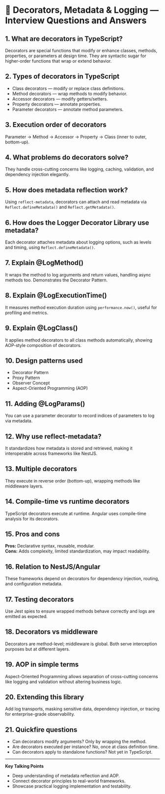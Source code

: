 # 🎯 Decorators, Metadata & Logging — Interview Questions and Answers

## 1. What are decorators in TypeScript?
Decorators are special functions that modify or enhance classes, methods, properties, or parameters at design time. They are syntactic sugar for higher-order functions that wrap or extend behavior.

## 2. Types of decorators in TypeScript
- Class decorators — modify or replace class definitions.
- Method decorators — wrap methods to modify behavior.
- Accessor decorators — modify getters/setters.
- Property decorators — annotate properties.
- Parameter decorators — annotate method parameters.

## 3. Execution order of decorators
Parameter → Method → Accessor → Property → Class (inner to outer, bottom-up).

## 4. What problems do decorators solve?
They handle cross-cutting concerns like logging, caching, validation, and dependency injection elegantly.

## 5. How does metadata reflection work?
Using `reflect-metadata`, decorators can attach and read metadata via `Reflect.defineMetadata()` and `Reflect.getMetadata()`.

## 6. How does the Logger Decorator Library use metadata?
Each decorator attaches metadata about logging options, such as levels and timing, using `Reflect.defineMetadata()`.

## 7. Explain @LogMethod()
It wraps the method to log arguments and return values, handling async methods too. Demonstrates the Decorator Pattern.

## 8. Explain @LogExecutionTime()
It measures method execution duration using `performance.now()`, useful for profiling and metrics.

## 9. Explain @LogClass()
It applies method decorators to all class methods automatically, showing AOP-style composition of decorators.

## 10. Design patterns used
- Decorator Pattern
- Proxy Pattern
- Observer Concept
- Aspect-Oriented Programming (AOP)

## 11. Adding @LogParams()
You can use a parameter decorator to record indices of parameters to log via metadata.

## 12. Why use reflect-metadata?
It standardizes how metadata is stored and retrieved, making it interoperable across frameworks like NestJS.

## 13. Multiple decorators
They execute in reverse order (bottom-up), wrapping methods like middleware layers.

## 14. Compile-time vs runtime decorators
TypeScript decorators execute at runtime. Angular uses compile-time analysis for its decorators.

## 15. Pros and cons
**Pros:** Declarative syntax, reusable, modular.  
**Cons:** Adds complexity, limited standardization, may impact readability.

## 16. Relation to NestJS/Angular
These frameworks depend on decorators for dependency injection, routing, and configuration metadata.

## 17. Testing decorators
Use Jest spies to ensure wrapped methods behave correctly and logs are emitted as expected.

## 18. Decorators vs middleware
Decorators are method-level; middleware is global. Both serve interception purposes but at different layers.

## 19. AOP in simple terms
Aspect-Oriented Programming allows separation of cross-cutting concerns like logging and validation without altering business logic.

## 20. Extending this library
Add log transports, masking sensitive data, dependency injection, or tracing for enterprise-grade observability.

## 21. Quickfire questions
- Can decorators modify arguments? Only by wrapping the method.  
- Are decorators executed per instance? No, once at class definition time.  
- Can decorators apply to standalone functions? Not yet in TypeScript.

---
**Key Talking Points**
- Deep understanding of metadata reflection and AOP.  
- Connect decorator principles to real-world frameworks.  
- Showcase practical logging implementation and testability.
